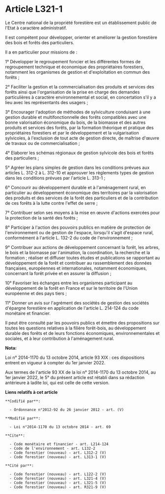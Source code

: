 # Article L321-1

Le Centre national de la propriété forestière est un établissement public de l'Etat à caractère administratif. 

Il est compétent pour développer, orienter et améliorer la gestion forestière des bois et forêts des particuliers. 

Il a en particulier pour missions de : 

1° Développer le regroupement foncier et les différentes formes de regroupement technique et économique des propriétaires
forestiers, notamment les organismes de gestion et d'exploitation en commun des forêts ; 

2° Faciliter la gestion et la commercialisation des produits et services des forêts ainsi que l'organisation de la prise en
charge des demandes particulières à caractère environnemental et social, en concertation s'il y a lieu avec les représentants
des usagers ; 

3° Encourager l'adoption de méthodes de sylviculture conduisant à une gestion durable et multifonctionnelle des forêts
compatibles avec une bonne valorisation économique du bois, de la biomasse et des autres produits et services des forêts, par
la formation théorique et pratique des propriétaires forestiers et par le développement et la vulgarisation sylvicoles, à
l'exclusion de tout acte de gestion directe, de maîtrise d'œuvre de travaux ou de commercialisation ; 

4° Elaborer les schémas régionaux de gestion sylvicole des bois et forêts des particuliers ; 

5° Agréer les plans simples de gestion dans les conditions prévues aux articles L. 312-2 à L. 312-10 et approuver les
règlements types de gestion dans les conditions prévues par l'article L. 313-1 ; 

6° Concourir au développement durable et à l'aménagement rural, en particulier au développement économique des territoires
par la valorisation des produits et des services de la forêt des particuliers et de la contribution de ces forêts à la lutte
contre l'effet de serre ; 

7° Contribuer selon ses moyens à la mise en œuvre d'actions exercées pour la protection de la santé des forêts ; 

8° Participer à l'action des pouvoirs publics en matière de protection de l'environnement ou de gestion de l'espace,
lorsqu'il s'agit d'espace rural, conformément à l'article L. 132-2 du code de l'environnement ; 

9° Contribuer aux actions de développement concernant la forêt, les arbres, le bois et la biomasse par l'animation, la
coordination, la recherche et la formation ; réaliser et diffuser toutes études et publications se rapportant au
développement de la forêt et contribuer au rassemblement des données françaises, européennes et internationales, notamment
économiques, concernant la forêt privée et en assurer la diffusion ; 

10° Favoriser les échanges entre les organismes participant au développement de la forêt en France et sur le territoire de
l'Union européenne et des pays tiers ; 

11° Donner un avis sur l'agrément des sociétés de gestion des sociétés d'épargne forestière en application de l'article L.
214-124 du code monétaire et financier. 

Il peut être consulté par les pouvoirs publics et émettre des propositions sur toutes les questions relatives à la filière
forêt-bois, au développement durable des forêts et de leurs fonctions économiques, environnementales et sociales, et à leur
contribution à l'aménagement rural.

**Nota:**

Loi n° 2014-1170 du 13 octobre 2014, article 93 XIX : ces dispositions entrent en vigueur à compter du 1er janvier 2022.

Aux termes de l'article 93 XX de la loi n° 2014-1170 du 13 octobre 2014, au 1er janvier 2022, le 5° du présent article est
rétabli dans sa rédaction antérieure à ladite loi, qui est celle de cette version.

**Liens relatifs à cet article**

	**Codifié par**:

	  - Ordonnance n°2012-92 du 26 janvier 2012 - art. (V)

	**Modifié par**:

	  - Loi n°2014-1170 du 13 octobre 2014 - art. 69

	**Cite**:

	  - Code monétaire et financier - art. L214-124
	  - Code de l'environnement - art. L132-2
	  - Code forestier (nouveau) - art. L312-2 (V)
	  - Code forestier (nouveau) - art. L313-1 (V)

	**Cité par**:

	  - Code forestier (nouveau) - art. L122-2 (V)
	  - Code forestier (nouveau) - art. L321-4 (V)
	  - Code forestier (nouveau) - art. L321-5 (V)
	  - Code forestier (nouveau) - art. R321-9 (V)
